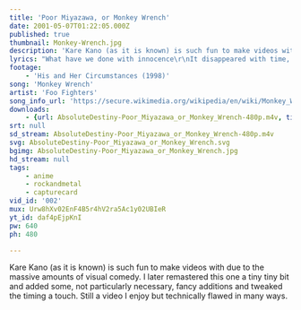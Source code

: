 ```yaml
---
title: 'Poor Miyazawa, or Monkey Wrench'
date: 2001-05-07T01:22:05.000Z
published: true
thumbnail: Monkey-Wrench.jpg
description: 'Kare Kano (as it is known) is such fun to make videos with due to the massive amounts of visual comedy. I later remastered this one a tiny tiny bit and added some, not particularly necessary, fancy additions and tweaked the timing a touch. Still a video I enjoy but technically flawed in many ways.'
lyrics: "What have we done with innocence\r\nIt disappeared with time, it never made much sense\r\nAdolescent resident\r\nWasting another night on planning my revenge\r\n\r\nOne in ten, One in ten, One in ten\r\n\r\nDon't want to be your monkey wrench\r\nOne more indecent accident\r\nI'd rather leave than suffer this\r\nI'll never be your monkey wrench\r\n\r\nAll this time to make amends\r\nWhat do you do when all your enemies are friends\r\nNow and then I'll try to bend\r\nUnder pressure wind up snapping in the end\r\n\r\nOne in ten, One in ten, One in ten\r\n\r\nDon't want to be your monkey wrench\r\nOne more indecent accident\r\nI'd rather leave than suffer this\r\nI'll never be your monkey wrench\r\n\r\nOne last thing before I quit\r\nI never wanted any more than I could fit\r\nInto my head I still remember every single word\r\nYou said and all the shit that somehow came along with it\r\nStill there's one thing that comforts me since I was\r\nAlways caged and now I'm free\r\n\r\nDon't want to be your monkey wrench\r\nOne more indecent accident\r\nI'd rather leave than suffer this\r\nI'll never be your monkey wrench\r\n\r\nDon't want to be your monkey wrench (fall in, fall out)\r\nDon't want to be your monkey wrench (fall in, fall out)\r\nDon't want to be your monkey wrench (fall in, fall out)\r\nDon't want to be your monkey wrench\r\n"
footage:
    - 'His and Her Circumstances (1998)'
song: 'Monkey Wrench'
artist: 'Foo Fighters'
song_info_url: 'https://secure.wikimedia.org/wikipedia/en/wiki/Monkey_Wrench_%28song%29'
downloads:
    - {url: AbsoluteDestiny-Poor_Miyazawa_or_Monkey_Wrench-480p.m4v, title: '480p mp4', width: 640, height: 480, mimetype: video/mp4}
srt: null
sd_stream: AbsoluteDestiny-Poor_Miyazawa_or_Monkey_Wrench-480p.m4v
svg: AbsoluteDestiny-Poor_Miyazawa_or_Monkey_Wrench.svg
bgimg: AbsoluteDestiny-Poor_Miyazawa_or_Monkey_Wrench.jpg
hd_stream: null
tags:
    - anime
    - rockandmetal
    - capturecard
vid_id: '002'
mux: Urw8hXv02EnF4B5r4hV2ra5Ac1y02UBIeR
yt_id: daf4pEjpKnI
pw: 640
ph: 480

---
```

Kare Kano (as it is known) is such fun to make videos with due to the massive amounts of visual comedy. I later remastered this one a tiny tiny bit and added some, not particularly necessary, fancy additions and tweaked the timing a touch. Still a video I enjoy but technically flawed in many ways.